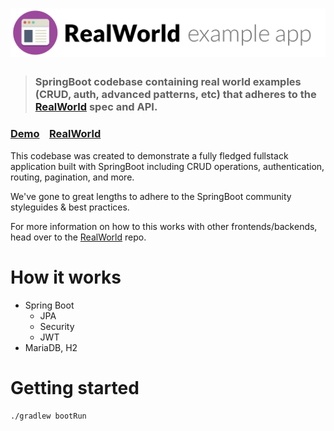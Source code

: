 # ![RealWorld Example App](logo.png)

> ### SpringBoot codebase containing real world examples (CRUD, auth, advanced patterns, etc) that adheres to the [RealWorld](https://github.com/gothinkster/realworld) spec and API.


### [Demo](http://realworld.huseung.me/)&nbsp;&nbsp;&nbsp;&nbsp;[RealWorld](https://github.com/gothinkster/realworld)


This codebase was created to demonstrate a fully fledged fullstack application built with SpringBoot including CRUD operations, authentication, routing, pagination, and more.

We've gone to great lengths to adhere to the SpringBoot community styleguides & best practices.

For more information on how to this works with other frontends/backends, head over to the [RealWorld](https://github.com/gothinkster/realworld) repo.


# How it works

- Spring Boot
  - JPA
  - Security
  - JWT
- MariaDB, H2



# Getting started
```
./gradlew bootRun
```